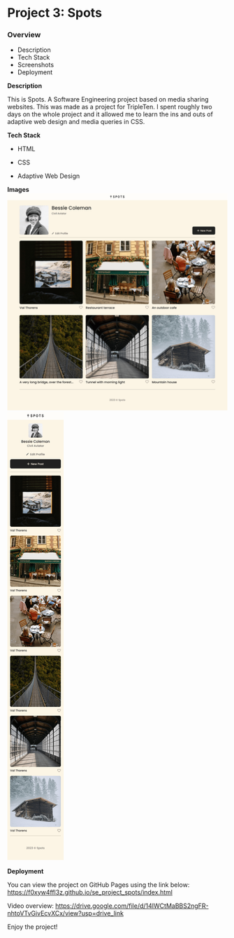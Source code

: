 # Project 3: Spots

### Overview

- Description
- Tech Stack
- Screenshots
- Deployment

**Description**

This is Spots. A Software Engineering project based on media sharing websites. This was made as a project for TripleTen. I spent roughly two days on the whole project and it allowed me to learn the ins and outs of adaptive web design and media queries in CSS.

**Tech Stack**

- HTML

- CSS

- Adaptive Web Design

**Images**  
 ![Spots Desktop View](./images/preview/spots-app-1440px.png)
![Spots Mobile View](./images/preview/spots-app-mobile-version.png)

**Deployment**

You can view the project on GitHub Pages using the link below:
https://f0xyw4ffl3z.github.io/se_project_spots/index.html

Video overview:
https://drive.google.com/file/d/14IWCtMaBBS2ngFR-nhtoVTvGivEcvXCx/view?usp=drive_link

Enjoy the project!
